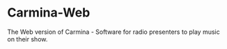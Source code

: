 # Carmina-Web
The Web version of Carmina - Software for radio presenters to play music on their show.
